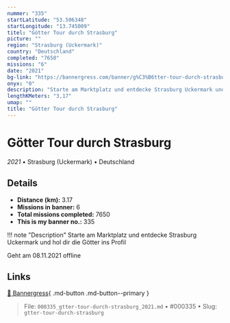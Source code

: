 ```yaml
---
nummer: "335"
startLatitude: "53.506348"
startLongitude: "13.745009"
titel: "Götter Tour durch Strasburg"
picture: ""
region: "Strasburg (Uckermark)"
country: "Deutschland"
completed: "7650"
missions: "6"
date: "2021"
bg-link: "https://bannergress.com/banner/g%C3%B6tter-tour-durch-strasburg-8cf3"
onyx: "0"
description: "Starte am Marktplatz und entdecke Strasburg Uckermark und hol dir die Götter ins Profil\n\nGeht am 08.11.2021 offline"
lengthKMeters: "3,17"
umap: ""
title: "Götter Tour durch Strasburg"
---
```

# Götter Tour durch Strasburg

*2021* • Strasburg (Uckermark) • Deutschland



## Details
- **Distance (km):** 3.17
- **Missions in banner:** 6
- **Total missions completed:** 7650
- **This is my banner no.:** 335


!!! note "Description"
    Starte am Marktplatz und entdecke Strasburg Uckermark und hol dir die Götter ins Profil

Geht am 08.11.2021 offline



## Links
[🔗 Bannergress](https://bannergress.com/banner/g%C3%B6tter-tour-durch-strasburg-8cf3){ .md-button .md-button--primary }



> File: `000335_gtter-tour-durch-strasburg_2021.md` • #000335 • Slug: `gtter-tour-durch-strasburg`
